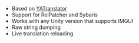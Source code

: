 * Based on [YATranslator](/CM3D2.YATranslator)
* Support for ReiPatcher and Sybaris
* Works with any Unity version that supports IMGUI
* Raw string dumping
* Live translation reloading